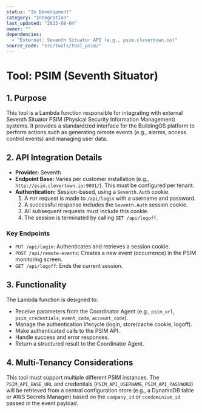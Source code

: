 ```yaml
---
status: "In Development"
category: "Integration"
last_updated: "2025-08-04"
owner: ""
dependencies:
  - "External: Seventh Situator API (e.g., psim.clevertown.io)"
source_code: "src/tools/tool_psim/"
---
```


# Tool: PSIM (Seventh Situator)

## 1. Purpose

This tool is a Lambda function responsible for integrating with external Seventh Situator PSIM (Physical Security Information Management) systems. It provides a standardized interface for the BuildingOS platform to perform actions such as generating remote events (e.g., alarms, access control events) and managing user data.

## 2. API Integration Details

- **Provider:** Seventh
- **Endpoint Base:** Varies per customer installation (e.g., `http://psim.clevertown.io:9091/`). This must be configured per tenant.
- **Authentication:** Session-based, using a `Seventh.Auth` cookie.
    1.  A `PUT` request is made to `/api/login` with a username and password.
    2.  A successful response includes the `Seventh.Auth` session cookie.
    3.  All subsequent requests must include this cookie.
    4.  The session is terminated by calling `GET /api/logoff`.

### Key Endpoints

- `PUT /api/login`: Authenticates and retrieves a session cookie.
- `POST /api/remote-events`: Creates a new event (occurrence) in the PSIM monitoring screen.
- `GET /api/logoff`: Ends the current session.

## 3. Functionality

The Lambda function is designed to:
- Receive parameters from the Coordinator Agent (e.g., `psim_url`, `psim_credentials`, `event_code`, `account_code`).
- Manage the authentication lifecycle (login, store/cache cookie, logoff).
- Make authenticated calls to the PSIM API.
- Handle success and error responses.
- Return a structured result to the Coordinator Agent.

## 4. Multi-Tenancy Considerations

This tool must support multiple different PSIM instances. The `PSIM_API_BASE_URL` and credentials (`PSIM_API_USERNAME`, `PSIM_API_PASSWORD`) will be retrieved from a central configuration store (e.g., a DynamoDB table or AWS Secrets Manager) based on the `company_id` or `condominium_id` passed in the event payload.
